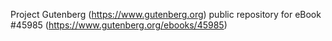 Project Gutenberg (https://www.gutenberg.org) public repository for eBook #45985 (https://www.gutenberg.org/ebooks/45985)
